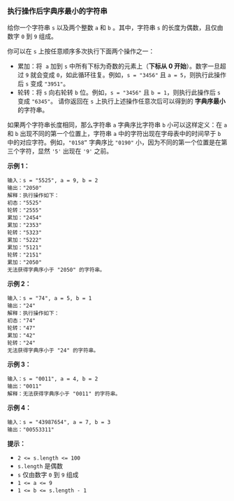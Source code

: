 ### 执行操作后字典序最小的字符串 ###
给你一个字符串 `s` 以及两个整数 `a` 和 `b` 。其中，字符串 `s` 的长度为偶数，且仅由数字 `0` 到 `9` 组成。

你可以在 `s` 上按任意顺序多次执行下面两个操作之一：

* 累加：将  `a` 加到 `s` 中所有下标为奇数的元素上（**下标从 0 开始**）。数字一旦超过 `9` 就会变成 `0`，如此循环往复。例如，`s = "3456"` 且 `a = 5`，则执行此操作后 `s` 变成 `"3951"`。
* 轮转：将 `s` 向右轮转 `b` 位。例如，`s = "3456"` 且 `b = 1`，则执行此操作后 `s` 变成 `"6345"`。
请你返回在 `s` 上执行上述操作任意次后可以得到的 **字典序最小** 的字符串。

如果两个字符串长度相同，那么字符串 `a` 字典序比字符串 `b` 小可以这样定义：在 `a` 和 `b` 出现不同的第一个位置上，字符串 `a` 中的字符出现在字母表中的时间早于 `b` 中的对应字符。例如，`"0158”` 字典序比 `"0190"` 小，因为不同的第一个位置是在第三个字符，显然 `'5'` 出现在 `'9'` 之前。



**示例 1：**

```
输入：s = "5525", a = 9, b = 2
输出："2050"
解释：执行操作如下：
初态："5525"
轮转："2555"
累加："2454"
累加："2353"
轮转："5323"
累加："5222"
累加："5121"
轮转："2151"
累加："2050"​​​​​​​​​​​​
无法获得字典序小于 "2050" 的字符串。
```

**示例 2：**

```
输入：s = "74", a = 5, b = 1
输出："24"
解释：执行操作如下：
初态："74"
轮转："47"
累加："42"
轮转："24"​​​​​​​​​​​​
无法获得字典序小于 "24" 的字符串。
```

**示例 3：**

```
输入：s = "0011", a = 4, b = 2
输出："0011"
解释：无法获得字典序小于 "0011" 的字符串。
```

**示例 4：**

```
输入：s = "43987654", a = 7, b = 3
输出："00553311"
```



**提示：**

* `2 <= s.length <= 100`
* `s.length` 是偶数
* `s` 仅由数字 `0` 到 `9` 组成
* `1 <= a <= 9`
* `1 <= b <= s.length - 1`

